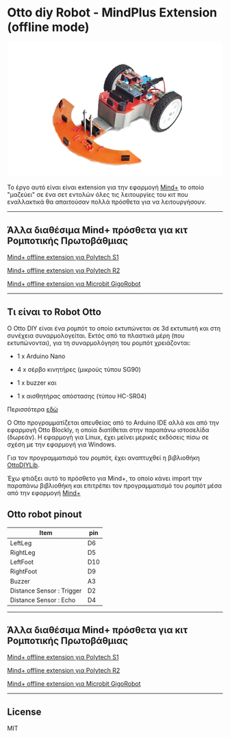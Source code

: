 # Otto diy Robot - MindPlus Extension (offline mode)

![](./arduinoC/_images/featured.png)

Το έργο αυτό είναι είναι extension για την εφαρμογή [Mind+](https://mindplus.cc/) το οποίο "μαζεύει" σε ένα σετ εντολών όλες τις λειτουργίες του κιτ που εναλλακτικά θα απαιτούσαν πολλά πρόσθετα για να λειτουργήσουν. 

---------------------------------------------------------

## Άλλα διαθέσιμα Mind+ πρόσθετα για κιτ Ρομποτικής Πρωτοβάθμιας

[Mind+ offline extension για Polytech S1](https://gitlab.com/ale3andro/mindplus_ext_s1)

[Mind+ offline extension για Polytech R2](https://gitlab.com/ale3andro/mindplus_ext_r2)

[Mind+ offline extension για Microbit GigoRobot](https://github.com/ale3andro/mindplus_ext_gigorobot)

---------------------------------------------------------

## Τι είναι το Robot Otto

Ο Otto DIY είναι ένα ρομπότ το οποίο εκτυπώνεται σε 3d εκτυπωτή και στη συνέχεια συναρμολογείται. Εκτός από τα πλαστικά μέρη (που εκτυπώνονται), για τη συναρμολόγηση του ρομπότ χρειάζονται:

* 1 x Arduino Nano

* 4 x σέρβο κινητήρες (μικρούς τύπου SG90)

* 1 x buzzer και 

* 1 x αισθητήρας απόστασης (τύπου HC-SR04)

Περισσότερα [εδώ](https://www.ottodiy.com/)

O Otto προγραμματίζεται απευθείας από το Arduino IDE αλλά και από την εφαρμογή Otto Blockly, η οποία διατίθεται στην παραπάνω ιστοσελίδα (δωρεάν). Η εφαρμογή για Linux, έχει μείνει μερικές εκδόσεις πίσω σε σχέση με την εφαρμογή για Windows. 

Για τον προγραμματισμό του ρομπότ, έχει αναπτυχθεί η βιβλιοθήκη [OttoDIYLib](https://github.com/OttoDIY/OttoDIYLib).

Έχω φτιάξει αυτό το πρόσθετο για Mind+, το οποίο κάνει import την παραπάνω βιβλιοθήκη και επιτρέπει τον προγραμματισμό του ρομπότ μέσα από την εφαρμογή [Mind+](https://mindplus.cc/)

## Otto robot pinout


| Item | pin |
|---|---|
| LeftLeg | D6 |
| RightLeg |  D5
| LeftFoot | D10 
| RightFoot | D9 
| Buzzer | A3
| Distance Sensor : Trigger |  D2 |
| Distance Sensor : Echo |  D4 |

---------------------------------------------------------

## Άλλα διαθέσιμα Mind+ πρόσθετα για κιτ Ρομποτικής Πρωτοβάθμιας

[Mind+ offline extension για Polytech S1](https://gitlab.com/ale3andro/mindplus_ext_s1)

[Mind+ offline extension για Polytech R2](https://gitlab.com/ale3andro/mindplus_ext_r2)

[Mind+ offline extension για Microbit GigoRobot](https://github.com/ale3andro/mindplus_ext_gigorobot)

---------------------------------------------------------

## License

MIT

